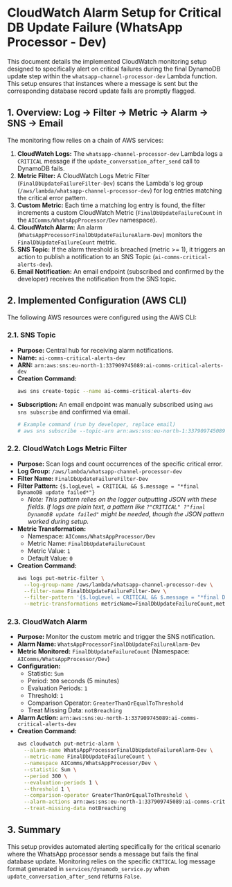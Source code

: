 # CloudWatch Alarm Setup for Critical DB Update Failure (WhatsApp Processor - Dev)

This document details the implemented CloudWatch monitoring setup designed to specifically alert on critical failures during the final DynamoDB update step within the `whatsapp-channel-processor-dev` Lambda function. This setup ensures that instances where a message is sent but the corresponding database record update fails are promptly flagged.

## 1. Overview: Log -> Filter -> Metric -> Alarm -> SNS -> Email

The monitoring flow relies on a chain of AWS services:

1.  **CloudWatch Logs:** The `whatsapp-channel-processor-dev` Lambda logs a `CRITICAL` message if the `update_conversation_after_send` call to DynamoDB fails.
2.  **Metric Filter:** A CloudWatch Logs Metric Filter (`FinalDbUpdateFailureFilter-Dev`) scans the Lambda's log group (`/aws/lambda/whatsapp-channel-processor-dev`) for log entries matching the critical error pattern.
3.  **Custom Metric:** Each time a matching log entry is found, the filter increments a custom CloudWatch Metric (`FinalDbUpdateFailureCount` in the `AIComms/WhatsAppProcessor/Dev` namespace).
4.  **CloudWatch Alarm:** An alarm (`WhatsAppProcessorFinalDbUpdateFailureAlarm-Dev`) monitors the `FinalDbUpdateFailureCount` metric.
5.  **SNS Topic:** If the alarm threshold is breached (metric >= 1), it triggers an action to publish a notification to an SNS Topic (`ai-comms-critical-alerts-dev`).
6.  **Email Notification:** An email endpoint (subscribed and confirmed by the developer) receives the notification from the SNS topic.

## 2. Implemented Configuration (AWS CLI)

The following AWS resources were configured using the AWS CLI:

### 2.1. SNS Topic

-   **Purpose:** Central hub for receiving alarm notifications.
-   **Name:** `ai-comms-critical-alerts-dev`
-   **ARN:** `arn:aws:sns:eu-north-1:337909745089:ai-comms-critical-alerts-dev`
-   **Creation Command:**
    ```bash
    aws sns create-topic --name ai-comms-critical-alerts-dev
    ```
-   **Subscription:** An email endpoint was manually subscribed using `aws sns subscribe` and confirmed via email.
    ```bash
    # Example command (run by developer, replace email)
    # aws sns subscribe --topic-arn arn:aws:sns:eu-north-1:337909745089:ai-comms-critical-alerts-dev --protocol email --notification-endpoint <your-email-address> --region eu-north-1
    ```

### 2.2. CloudWatch Logs Metric Filter

-   **Purpose:** Scan logs and count occurrences of the specific critical error.
-   **Log Group:** `/aws/lambda/whatsapp-channel-processor-dev`
-   **Filter Name:** `FinalDbUpdateFailureFilter-Dev`
-   **Filter Pattern:** `{$.logLevel = CRITICAL && $.message = "*final DynamoDB update failed*"}`
    *   *Note: This pattern relies on the logger outputting JSON with these fields. If logs are plain text, a pattern like `?"CRITICAL" ?"final DynamoDB update failed"` might be needed, though the JSON pattern worked during setup.*
-   **Metric Transformation:**
    *   Namespace: `AIComms/WhatsAppProcessor/Dev`
    *   Metric Name: `FinalDbUpdateFailureCount`
    *   Metric Value: `1`
    *   Default Value: `0`
-   **Creation Command:**
    ```bash
    aws logs put-metric-filter \
      --log-group-name /aws/lambda/whatsapp-channel-processor-dev \
      --filter-name FinalDbUpdateFailureFilter-Dev \
      --filter-pattern '{$.logLevel = CRITICAL && $.message = "*final DynamoDB update failed*" }' \
      --metric-transformations metricName=FinalDbUpdateFailureCount,metricNamespace=AIComms/WhatsAppProcessor/Dev,metricValue=1,defaultValue=0
    ```

### 2.3. CloudWatch Alarm

-   **Purpose:** Monitor the custom metric and trigger the SNS notification.
-   **Alarm Name:** `WhatsAppProcessorFinalDbUpdateFailureAlarm-Dev`
-   **Metric Monitored:** `FinalDbUpdateFailureCount` (Namespace: `AIComms/WhatsAppProcessor/Dev`)
-   **Configuration:**
    *   Statistic: `Sum`
    *   Period: `300` seconds (5 minutes)
    *   Evaluation Periods: `1`
    *   Threshold: `1`
    *   Comparison Operator: `GreaterThanOrEqualToThreshold`
    *   Treat Missing Data: `notBreaching`
-   **Alarm Action:** `arn:aws:sns:eu-north-1:337909745089:ai-comms-critical-alerts-dev`
-   **Creation Command:**
    ```bash
    aws cloudwatch put-metric-alarm \
      --alarm-name WhatsAppProcessorFinalDbUpdateFailureAlarm-Dev \
      --metric-name FinalDbUpdateFailureCount \
      --namespace AIComms/WhatsAppProcessor/Dev \
      --statistic Sum \
      --period 300 \
      --evaluation-periods 1 \
      --threshold 1 \
      --comparison-operator GreaterThanOrEqualToThreshold \
      --alarm-actions arn:aws:sns:eu-north-1:337909745089:ai-comms-critical-alerts-dev \
      --treat-missing-data notBreaching
    ```

## 3. Summary

This setup provides automated alerting specifically for the critical scenario where the WhatsApp processor sends a message but fails the final database update. Monitoring relies on the specific `CRITICAL` log message format generated in `services/dynamodb_service.py` when `update_conversation_after_send` returns `False`.
